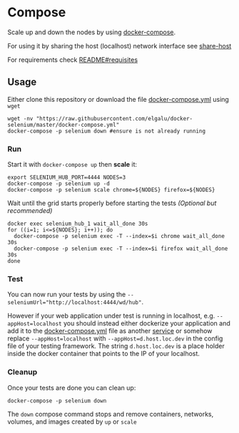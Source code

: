 # Compose
Scale up and down the nodes by using [docker-compose](https://docs.docker.com/compose/).

For using it by sharing the host (localhost) network interface see [share-host](./share-host.md)

For requirements check [README#requisites](../README.md#requisites)

## Usage
Either clone this repository or download the file [docker-compose.yml][] using `wget`

    wget -nv "https://raw.githubusercontent.com/elgalu/docker-selenium/master/docker-compose.yml"
    docker-compose -p selenium down #ensure is not already running

### Run
Start it with `docker-compose up` then **scale** it:

    export SELENIUM_HUB_PORT=4444 NODES=3
    docker-compose -p selenium up -d
    docker-compose -p selenium scale chrome=${NODES} firefox=${NODES}

Wait until the grid starts properly before starting the tests _(Optional but recommended)_

    docker exec selenium_hub_1 wait_all_done 30s
    for ((i=1; i<=${NODES}; i++)); do
      docker-compose -p selenium exec -T --index=$i chrome wait_all_done 30s
      docker-compose -p selenium exec -T --index=$i firefox wait_all_done 30s
    done

### Test
You can now run your tests by using the `--seleniumUrl="http://localhost:4444/wd/hub"`.

However if your web application under test is running in localhost, e.g. `--appHost=localhost`
you should instead either dockerize your application and add it to the [docker-compose.yml][] file as another [service](https://docs.docker.com/compose/compose-file/#/service-configuration-reference) or somehow replace `--appHost=localhost` with `--appHost=d.host.loc.dev` in the config file of your testing framework. The string `d.host.loc.dev` is a place holder inside the docker container that points to the IP of your localhost.

### Cleanup
Once your tests are done you can clean up:

    docker-compose -p selenium down

The `down` compose command stops and remove containers, networks, volumes, and images created by `up` or `scale`

[docker-compose.yml]: ../docker-compose.yml
